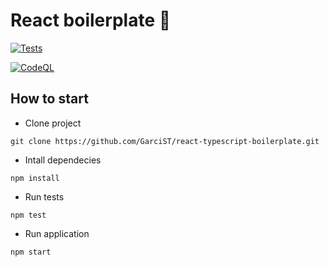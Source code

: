 # React boilerplate 🚀

[![Tests](https://github.com/GarciST/react-typescript-boilerplate/actions/workflows/tests.yml/badge.svg)](https://github.com/GarciST/react-typescript-boilerplate/actions/workflows/tests.yml)

[![CodeQL](https://github.com/GarciST/react-typescript-boilerplate/actions/workflows/codeql-analysis.yml/badge.svg)](https://github.com/GarciST/react-typescript-boilerplate/actions/workflows/codeql-analysis.yml)

## How to start
 - Clone project
```
git clone https://github.com/GarciST/react-typescript-boilerplate.git
```

 - Intall dependecies
 ```
 npm install
 ```

  - Run tests
 ```
 npm test
 ```

  - Run application
 ```
 npm start
 ```
